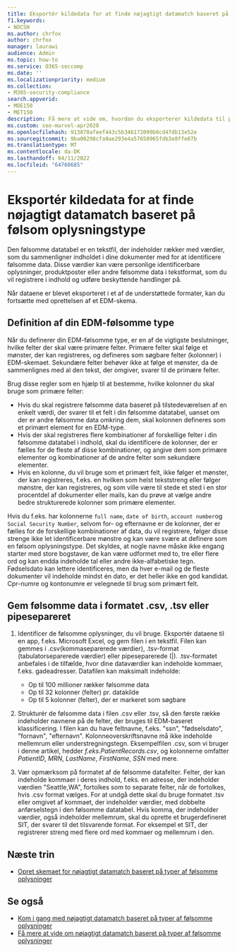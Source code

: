 ```yaml
---
title: Eksportér kildedata for at finde nøjagtigt datamatch baseret på følsom oplysningstype
f1.keywords:
- NOCSH
ms.author: chrfox
author: chrfox
manager: laurawi
audience: Admin
ms.topic: how-to
ms.service: O365-seccomp
ms.date: ''
ms.localizationpriority: medium
ms.collection:
- M365-security-compliance
search.appverid:
- MOE150
- MET150
description: Få mere at vide om, hvordan du eksporterer kildedata til præcise datamatchbaserede følsomme oplysninger.
ms.custom: seo-marvel-apr2020
ms.openlocfilehash: 913870afeef443c5b346172099b0cd47db13e52e
ms.sourcegitcommit: 9ba00298cfa9ae293e4a57650965fdb3e8ffe07b
ms.translationtype: MT
ms.contentlocale: da-DK
ms.lasthandoff: 04/11/2022
ms.locfileid: "64760685"
---
```

# <a name="export-source-data-for-exact-data-match-based-sensitive-information-type"></a>Eksportér kildedata for at finde nøjagtigt datamatch baseret på følsom oplysningstype


Den følsomme datatabel er en tekstfil, der indeholder rækker med værdier, som du sammenligner indholdet i dine dokumenter med for at identificere følsomme data. Disse værdier kan være personlige identificerbare oplysninger, produktposter eller andre følsomme data i tekstformat, som du vil registrere i indhold og udføre beskyttende handlinger på.

Når dataene er blevet eksporteret i et af de understøttede formater, kan du fortsætte med oprettelsen af et EDM-skema.

## <a name="defining-your-edm-sensitive-type"></a>Definition af din EDM-følsomme type

Når du definerer din EDM-følsomme type, er en af de vigtigste beslutninger, hvilke felter der skal være primære felter. Primære felter skal følge et mønster, der kan registreres, og defineres som søgbare felter (kolonner) i EDM-skemaet. Sekundære felter behøver ikke at følge et mønster, da de sammenlignes med al den tekst, der omgiver, svarer til de primære felter.

Brug disse regler som en hjælp til at bestemme, hvilke kolonner du skal bruge som primære felter:

- Hvis du skal registrere følsomme data baseret på tilstedeværelsen af en enkelt værdi, der svarer til et felt i din følsomme datatabel, uanset om der er andre følsomme data omkring dem, skal kolonnen defineres som et primært element for en EDM-type. 
- Hvis der skal registreres flere kombinationer af forskellige felter i din følsomme datatabel i indhold, skal du identificere de kolonner, der er fælles for de fleste af disse kombinationer, og angive dem som primære elementer og kombinationer af de andre felter som sekundære elementer.
- Hvis en kolonne, du vil bruge som et primært felt, ikke følger et mønster, der kan registreres, f.eks. en hvilken som helst tekststreng eller følger mønstre, der kan registreres, og som ville være til stede et sted i en stor procentdel af dokumenter eller mails, kan du prøve at vælge andre bedre strukturerede kolonner som primære elementer.

Hvis du f.eks. har kolonnerne `full name`, `date of birth`, `account number`og `Social Security Number`, selvom for- og efternavne er de kolonner, der er fælles for de forskellige kombinationer af data, du vil registrere, følger disse strenge ikke let identificerbare mønstre og kan være svære at definere som en følsom oplysningstype. Det skyldes, at nogle navne måske ikke engang starter med store bogstaver, de kan være udformet med to, tre eller flere ord og kan endda indeholde tal eller andre ikke-alfabetiske tegn. Fødselsdato kan lettere identificeres, men da hver e-mail og de fleste dokumenter vil indeholde mindst én dato, er det heller ikke en god kandidat. Cpr-numre og kontonumre er velegnede til brug som primært felt.

## <a name="save-sensitive-data-in-csv-tsv-or-pipe-separated-format"></a>Gem følsomme data i formatet .csv, .tsv eller pipesepareret

1. Identificer de følsomme oplysninger, du vil bruge. Eksportér dataene til en app, f.eks. Microsoft Excel, og gem filen i en tekstfil. Filen kan gemmes i .csv(kommaseparerede værdier), .tsv-format (tabulatorseparerede værdier) eller pipeseparerede (|). .tsv-formatet anbefales i de tilfælde, hvor dine dataværdier kan indeholde kommaer, f.eks. gadeadresser.
Datafilen kan maksimalt indeholde:
   - Op til 100 millioner rækker følsomme data
   - Op til 32 kolonner (felter) pr. datakilde
   - Op til 5 kolonner (felter), der er markeret som søgbare

2. Strukturér de følsomme data i filen .csv eller .tsv, så den første række indeholder navnene på de felter, der bruges til EDM-baseret klassificering. I filen kan du have feltnavne, f.eks. "ssn", "fødselsdato", "fornavn", "efternavn". Kolonneoverskriftsnavne må ikke indeholde mellemrum eller understregningstegn. Eksempelfilen .csv, som vi bruger i denne artikel, hedder *f.eks.PatientRecords.csv*, og kolonnerne omfatter *PatientID*, *MRN*, *LastName*, *FirstName*, *SSN* med mere.

3. Vær opmærksom på formatet af de følsomme datafelter. Felter, der kan indeholde kommaer i deres indhold, f.eks. en adresse, der indeholder værdien "Seattle,WA", fortolkes som to separate felter, når de fortolkes, hvis .csv format vælges. For at undgå dette skal du bruge formatet .tsv eller omgivet af kommaet, der indeholder værdier, med dobbelte anførselstegn i den følsomme datatabel. Hvis komma, der indeholder værdier, også indeholder mellemrum, skal du oprette et brugerdefineret SIT, der svarer til det tilsvarende format. For eksempel et SIT, der registrerer streng med flere ord med kommaer og mellemrum i den.

## <a name="next-step"></a>Næste trin

- [Opret skemaet for nøjagtigt datamatch baseret på typer af følsomme oplysninger](sit-get-started-exact-data-match-create-schema.md#create-the-schema-for-exact-data-match-based-sensitive-information-types)

## <a name="see-also"></a>Se også

- [Kom i gang med nøjagtigt datamatch baseret på typer af følsomme oplysninger](sit-get-started-exact-data-match-based-sits-overview.md#get-started-with-exact-data-match-based-sensitive-information-types)
- [Få mere at vide om nøjagtigt datamatch baseret på typer af følsomme oplysninger](sit-learn-about-exact-data-match-based-sits.md#learn-about-exact-data-match-based-sensitive-information-types)
